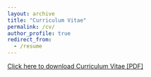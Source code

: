 ```yaml
---
layout: archive
title: "Curriculum Vitae"
permalink: /cv/
author_profile: true
redirect_from:
  - /resume
---
```

[Click here to download Curriculum Vitae [PDF]](https://drive.google.com/file/d/1KmYFLVg5J_q_quiw-tHBV1dDv9px6c9B/view?usp=sharing)
